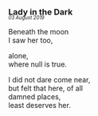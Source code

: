 ### Lady in the Dark
<p style="margin:0; margin-top: -1.25rem">
  <em>
    <small><small>03 August 2019</small></small>
  </em>
</p>

Beneath the moon  
I saw her too,  

alone,  
where null is true.  

I did not dare come near,  
but felt that here, of all  
damned places,  
least deserves her.  
